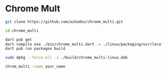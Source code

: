 # Chrome Mult


```bash
git clone https://github.com/azkadev/chrome_multi.git
```

```bash
cd chrome_multi
```

```bash
dart pub get
dart compile exe ./bin/chrome_multi.dart -o ./linux/packaging/usr/local/bin/chrome_multi
dart pub run packagex build
```

```bash
sudo dpkg --force-all -i ./build/chrome_multi-linux.deb
```


```bash
chrom_multi -name your_name
```